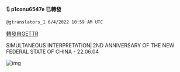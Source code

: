 
**:arrows_clockwise: p1conu6547e 已轉發**

`@gtranslators_1 6/4/2022 10:59 AM UTC`

[轉發自GETTR](https://gettr.com/post/p1conu6547e)

SIMULTANEOUS INTERPRETATION⎢2ND ANNIVERSARY OF THE NEW FEDERAL STATE OF CHINA - 22.06.04

![img](https://media.gettr.com/group18/origin/2022/06/04/09/dc7e56b5-cbe8-1688-b36c-ceccbd3d8b4d/6383d6c383a688bc0ce747d8282e44b3.jpeg)

